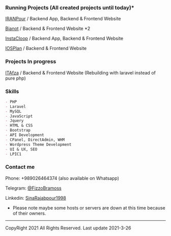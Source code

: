 ### Running Projects (All created projects until today)*

[IRANPour](http://legal-dictionary.net/) / Backend App, Backend & Frontend Website

[Bianot](https://www.bianot.com/) / Backend & Frontend Website *2

[InstaCloop](http://instacloop.com/) / Backend App, Backend & Frontend Website

[IOSPlan](https://iosplan.ir/) / Backend & Frontend Website

### Projects In progress

[ITAfza](https://itafza.ir/) / Backend & Frontend Website (Rebuilding with laravel instead of pure php)

### Skills

```markdown
- PHP
- Laravel
- MySQL
- JavaScript
- Jquery
- HTML & CSS
- Bootstrap
- API Development
- CPanel, DirectAdmin, WHM
- Wordpress Theme Development
- UI & UX, SEO
- LPIC1
```

### Contact me

Phone: +989026464374 (also available on Whatsapp)

Telegram: [@FizzoBramoss](https://t.me/FizzoBramoss)

Linkedin: [SinaRajabpour1998](https://www.linkedin.com/in/sina-rajabpour-7294731bb/)

* Please note maybe some hosts or servers are down at this time because of their owners.

***
CopyRight 2021 All Rights Reserved. Last update 2021-3-26
